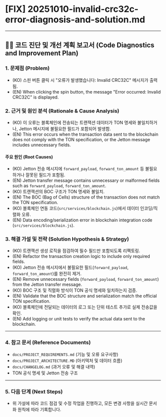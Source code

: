 # [FIX] 20251010-invalid-crc32c-error-diagnosis-and-solution.md

---

## 🧑‍💻 코드 진단 및 개선 계획 보고서 (Code Diagnostics and Improvement Plan)

### 1. 문제점 (Problem)
- (KO) 스핀 버튼 클릭 시 "오류가 발생했습니다: Invalid CRC32C" 메시지가 출력됨.
- (EN) When clicking the spin button, the message "Error occurred: Invalid CRC32C" is displayed.

### 2. 근거 및 원인 분석 (Rationale & Cause Analysis)
- (KO) 이 오류는 블록체인에 전송되는 트랜잭션 데이터가 TON 명세와 불일치하거나, Jetton 메시지에 불필요한 필드가 포함되어 발생함.
- (EN) This error occurs when the transaction data sent to the blockchain does not comply with the TON specification, or the Jetton message includes unnecessary fields.

#### 주요 원인 (Root Causes)
- (KO) Jetton 전송 메시지에 `forward_payload`, `forward_ton_amount` 등 불필요하거나 잘못된 필드가 포함됨.
- (EN) Jetton transfer message contains unnecessary or malformed fields such as `forward_payload`, `forward_ton_amount`.
- (KO) 트랜잭션의 BOC 구조가 TON 명세와 불일치.
- (EN) The BOC (Bag of Cells) structure of the transaction does not match the TON specification.
- (KO) 블록체인 연동 코드(`src/services/blockchain.js`)에서 데이터 인코딩/직렬화 오류.
- (EN) Data encoding/serialization error in blockchain integration code (`src/services/blockchain.js`).

### 3. 해결 가설 및 전략 (Solution Hypothesis & Strategy)
- (KO) 트랜잭션 생성 로직을 점검하여 필수 필드만 포함되도록 리팩토링.
- (EN) Refactor the transaction creation logic to include only required fields.
- (KO) Jetton 전송 메시지에서 불필요한 필드(`forward_payload`, `forward_ton_amount`)를 완전히 제거.
- (EN) Remove unnecessary fields (`forward_payload`, `forward_ton_amount`) from the Jetton transfer message.
- (KO) BOC 구조 및 직렬화 방식이 TON 공식 명세와 일치하는지 검증.
- (EN) Validate that the BOC structure and serialization match the official TON specification.
- (KO) 블록체인에 전달되는 데이터의 로그 또는 단위 테스트 추가로 실제 전송값을 확인.
- (EN) Add logging or unit tests to verify the actual data sent to the blockchain.

---

### 4. 참고 문서 (Reference Documents)
- `docs/PROJECT_REQUIREMENTS.md` (기능 및 오류 요구사항)
- `docs/PROJECT_ARCHITECTURE.MD` (아키텍처 및 데이터 흐름)
- `docs/CHANGELOG.md` (과거 오류 및 해결 내역)
- TON 공식 명세 및 Jetton 전송 구조

---

### 5. 다음 단계 (Next Steps)
- 위 가설에 따라 코드 점검 및 수정 작업을 진행하고, 모든 변경 사항을 실시간 문서화 원칙에 따라 기록합니다.
